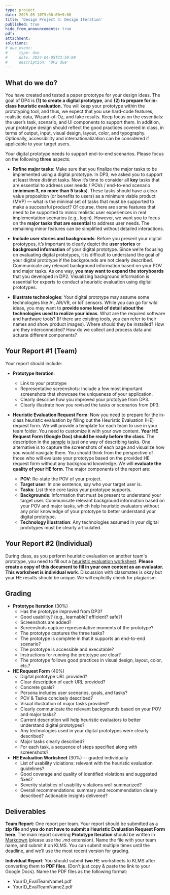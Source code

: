 ```yaml
---
type: project
date: 2025-05-10T9:00:00+9:00
title: 'Design Project 4: Design Iteration'
published: true
hide_from_announcements: true
pdf:
attachment:
solutions:
# due_event: 
#     type: due
#     date: 2024-04-05T23:59:00
#     description: 'DP2 due'
---
```


## What do we do?
You have created and tested a paper prototype for your design ideas. The goal of DP4 is **(1) to create a digital prototype**, and **(2) to prepare for in-class heuristic evaluation.** You will keep your prototype within the prototyping tool, and thus, we expect that you use hard-code features, realistic data, Wizard-of-Oz, and fake results. Keep focus on the essentials: the user’s task, scenario, and UI components to support them. In addition, your prototype design should reflect the good practices covered in class, in terms of output, input, visual design, layout, color, and typography. Optionally, accessibility and internationalization can be considered if applicable to your target users.

Your digital prototype needs to support end-to-end scenarios. Please focus on the following **three** aspects:

* **Refine major tasks**: Make sure that you finalize the major tasks to be implemented using a digital prototype. In DP3, we asked you to support at least three distinct tasks. Now it’s time to consider all **key** tasks that are essential to address user needs / POVs / end-to-end scenario (**minimum 3, no more than 5 tasks**). These tasks should have a clear value proposition (or benefits to users) as a minimum viable product (MVP) — what is the minimal set of tasks that must be supported to make a successful product? Of course, there are some features that need to be supported to mimic realistic user experiences in real implementation scenarios (e.g., login). However, we want you to focus on the **major tasks that are essential** to address user needs. The remaining minor features can be simplified without detailed interactions.


* **Include user stories and backgrounds**: Before you present your digital prototypes, it’s important to clearly depict the **user stories** or **background information** of your digital prototype. Since we’re focusing on evaluating digital prototypes, it is difficult to understand the goal of your digital prototype if the backgrounds are not clearly described. Communicate any relevant background information based on your POV and major tasks. As one way, **you may want to expand the storyboards** that you developed in DP2. Visualizing background information is essential for experts to conduct a heuristic evaluation using digital prototypes.

* **Illustrate technologies**: Your digital prototype may assume some technologies like AI, AR/VR, or IoT sensors. While you can go for wild ideas, you may want to **provide some level of detail about the technologies used to realize your ideas**. What are the required software and hardware tools? (If there are existing tools, you can refer to their names and show product images). Where should they be installed? How are they interconnected? How do we collect and process data and actuate different components?

## Your Report #1 (Team)
Your report should include:
* **Prototype Iteration**:
  * Link to your prototype
  * Representative screenshots: Include a few most important screenshots that showcase the uniqueness of your application.
  * Clearly describe how you improved your prototype from DP3.
  * Clearly illustrate how you revised the tasks or scenarios from DP3.

* **Heuristic Evaluation Request Form**: Now you need to prepare for the in-class heuristic evaluation by filling out the Heuristic Evaluation (HE) request form. We will provide a template for each team to use in your team folder. You need to customize it with your own content. **Your HE Request Form (Google Doc) should be ready before the class**. The description in the [sample](https://docs.google.com/document/d/1uoPGoSyvGcBesLbyA6kJNuWcDIZWUJg6yGj2jG1iBfQ/edit?usp=sharing) is just one way of describing tasks. One alternative is to capture the screenshots of each page and visualize how you would navigate them. You should think from the perspective of those who will evaluate your prototype based on the provided HE request form without any background knowledge. We will **evaluate the quality of your HE form**. The major components of the report are:
  * **POV**: Re-state the POV of your project.
  * **Target user**: In one sentence, say who your target user is.
  * **Tasks**: List three core tasks your prototype supports.
  * **Backgrounds**: Information that must be present to understand your target user. Communicate relevant background information based on your POV and major tasks, which help heuristic evaluators without any prior knowledge of your prototype to better understand your digital prototype.
  * **Technology illustration**: Any technologies assumed in your digital prototypes must be clearly articulated.

## Your Report #2 (Individual)
During class, as you perform heuristic evaluation on another team's prototype, you need to fill out a [heuristic evaluation worksheet](https://docs.google.com/document/d/1ikU-BifQmgL3stisDlgIiYaBqf2dmHWeMIX8b8qGTbI/edit). **Please create a copy of this document to fill in your own content as an evaluator. This worksheet is individual work**. Discussion with classmates is okay but your HE results should be unique. We will explicitly check for plagiarism.

## Grading
* **Prototype Iteration** (30%)
  * Has the prototype improved from DP3?
  * Good usability? (e.g., learnable? efficient? safe?)
  * Screenshots are added?
  * Screenshots capture representative moments of the prototype?
  * The prototype captures the three tasks?
  * The prototype is complete in that it supports an end-to-end scenario?
  * The prototype is accessible and executable?
  * Instructions for running the prototype are clear?
  * The prototype follows good practices in visual design, layout, color, etc.?
* **HE Request Form** (40%)
  * Digital prototype URL provided?
  * Clear description of each URL provided?
  * Concrete goals?
  * Persona includes user scenarios, goals, and tasks?
  * POV & Tasks concisely described?
  * Visual illustration of major tasks provided?
  * Clearly communicate the relevant backgrounds based on your POV and major tasks?
  * Current description will help heuristic evaluators to better understand digital prototypes?
  * Any technologies used in your digital prototypes were clearly described?
  * Major tasks clearly described?
  * For each task, a sequence of steps specified along with screenshots?
* **HE Evaluation Worksheet** (30%) -- graded individually
  * List of usability violations: relevant with the heuristic evaluation guidelines?
  * Good coverage and quality of identified violations and suggested fixes?
  * Severity statistics of usability violations well summarized?
  * Overall recommendations: summary and recommendation clearly described? Actionable insights delivered?

## Deliverables
**Team Report**: One report per team. Your report should be submitted as a **zip file** and **you do not have to submit a Heuristic Evaluation Request Form here**. The main report covering **Prototype Iteration** should be written in [Markdown](https://daringfireball.net/projects/markdown/) (please use the *.md* extension). Name the file with your team name, and submit it on KLMS. You can submit multiple times until the deadline, and we’ll use the most recent version for grading.

**Individual Report**: You should submit **two** HE worksheets to KLMS after converting them to **PDF files**. (Don't just copy & paste the link to your Google Docs). Name the PDF files as the following format: 
* YourID_EvalTeamName1.pdf 
* YourID_EvalTeamName2.pdf